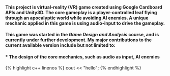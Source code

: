 #### This project is virtual-reality (VR) game created using Google Cardboard APIs and Unity3D. The core gameplay is a player-controlled leaf flying through an apocalyptic world while avoiding AI enemies. A unique mechanic applied in this game is using audio-input to drive the gameplay.

#### This game was started in the _Game Design and Analysis_ course, and is currently under further development. My major contributions to the current available version include but not limited to:

#### * The design of the core mechanics, such as audio as input, AI enemies

{% highlight c++ linenos %}
cout << "hello";
{% endhighlight %}